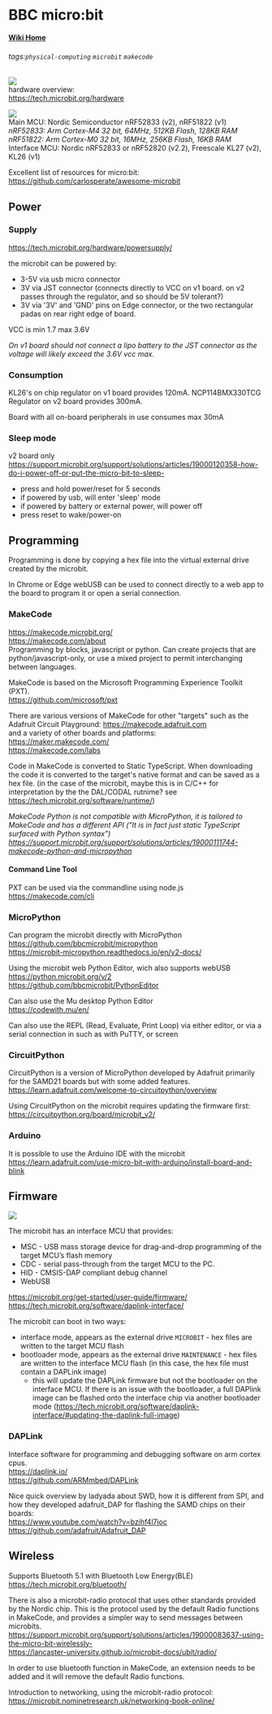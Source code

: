 # BBC micro:bit

**[Wiki Home](https://hackmd.io/@fablabedp/home)**

###### tags:`physical-computing` `microbit` `makecode`

![](https://cdn-shop.adafruit.com/970x728/4781-03.jpg)  
hardware overview:  
https://tech.microbit.org/hardware  

![](https://tech.microbit.org/docs/hardware/assets/v2-block.svg)  
Main MCU: Nordic Semiconductor nRF52833 (v2), nRF51822 (v1)  
*nRF52833: Arm Cortex-M4 32 bit, 64MHz, 512KB Flash, 128KB RAM*  
*nRF51822: Arm Cortex-M0 32 bit, 16MHz, 256KB Flash, 16KB RAM*  
Interface MCU: Nordic nRF52833 or nRF52820 (v2.2), Freescale KL27 (v2), KL26 (v1)  

Excellent list of resources for micro:bit: https://github.com/carlosperate/awesome-microbit  

## Power

### Supply

https://tech.microbit.org/hardware/powersupply/

the microbit can be powered by:
 - 3-5V via usb micro connector
 - 3V via JST connector (connects directly to VCC on v1 board. on v2 passes through the regulator, and so should be 5V tolerant?)
 - 3V via '3V' and 'GND' pins on Edge connector, or the two rectangular padas on rear right edge of board.

VCC is min 1.7 max 3.6V

*On v1 board should not connect a lipo battery to the JST connector as the voltage will likely exceed the 3.6V vcc max.*

### Consumption

KL26's on chip regulator on v1 board provides 120mA.
NCP114BMX330TCG Regulator on v2 board provides 300mA.

Board with all on-board peripherals in use consumes max 30mA

### Sleep mode

v2 board only  
https://support.microbit.org/support/solutions/articles/19000120358-how-do-i-power-off-or-put-the-micro-bit-to-sleep-
 - press and hold power/reset for 5 seconds
 - if powered by usb, will enter 'sleep' mode
 - if powered by battery or external power, will power off
 - press reset to wake/power-on


## Programming

Programming is done by copying a hex file into the virtual external drive created by the microbit.

In Chrome or Edge webUSB can be used to connect directly to a web app to the board to program it or open a serial connection.

### MakeCode

https://makecode.microbit.org/  
https://makecode.com/about  
Programming by blocks, javascript or python.  Can create projects that are python/javascript-only, or use a mixed project to permit interchanging between languages.

MakeCode is based on the Microsoft Programming Experience Toolkit (PXT).  
https://github.com/microsoft/pxt

There are various versions of MakeCode for other "targets" such as the Adafruit Circuit Playground: https://makecode.adafruit.com  
and a variety of other boards and platforms:  
https://maker.makecode.com/  
https://makecode.com/labs

Code in MakeCode is converted to Static TypeScript.  When downloading the code it is converted to the target's native format and can be saved as a hex file.  (in the case of the microbit, maybe this is in C/C++ for interpretation by the the DAL/CODAL rutnime? see https://tech.microbit.org/software/runtime/)

*MakeCode Python is not compatible with MicroPython, it is tailored to MakeCode and has a different API ("It is in fact just static TypeScript surfaced with Python syntax")  
https://support.microbit.org/support/solutions/articles/19000111744-makecode-python-and-micropython*

#### Command Line Tool

PXT can be used via the commandline using node.js  
https://makecode.com/cli

### MicroPython

Can program the microbit directly with MicroPython  
https://github.com/bbcmicrobit/micropython  
https://microbit-micropython.readthedocs.io/en/v2-docs/

Using the microbit web Python Editor, wich also supports webUSB  
https://python.microbit.org/v/2  
https://github.com/bbcmicrobit/PythonEditor

Can also use the Mu desktop Python Editor  
https://codewith.mu/en/

Can also use the REPL (Read, Evaluate, Print Loop) via either editor, or via a serial connection in such as with PuTTY, or screen

### CircuitPython

CircuitPython is a version of MicroPython developed by Adafruit primarily for the SAMD21 boards but with some added features.  
https://learn.adafruit.com/welcome-to-circuitpython/overview

Using CircuitPython on the microbit requires updating the firmware first:  
https://circuitpython.org/board/microbit_v2/

### Arduino

It is possible to use the Arduino IDE with the microbit  
https://learn.adafruit.com/use-micro-bit-with-arduino/install-board-and-blink


## Firmware

![](https://tech.microbit.org/docs/software/assets/v2-interface.png)

The microbit has an interface MCU that provides:
 - MSC - USB mass storage device for drag-and-drop programming of the target MCU’s flash memory
 - CDC - serial pass-through from the target MCU to the PC.
 - HID - CMSIS-DAP compliant debug channel
 - WebUSB 

https://microbit.org/get-started/user-guide/firmware/  
https://tech.microbit.org/software/daplink-interface/

The microbit can boot in two ways:
  - interface mode, appears as the external drive `MICROBIT` - hex files are written to the target MCU flash
  - bootloader mode, appears as the external drive `MAINTENANCE` - hex files are written to the interface MCU flash (in this case, the hex file must contain a DAPLink image)
      - this will update the DAPLink firmware but not the bootloader on the  interface MCU.  If there is an issue with the bootloader, a full DAPlink image can be flashed onto the interface chip via another bootloader mode (https://tech.microbit.org/software/daplink-interface/#updating-the-daplink-full-image)

### DAPLink

Interface software for programming and debugging software on arm cortex cpus.  
https://daplink.io/  
https://github.com/ARMmbed/DAPLink



Nice quick overview by ladyada about SWD, how it is different from SPI, and how they developed adafruit_DAP for flashing the SAMD chips on their boards:  
https://www.youtube.com/watch?v=bzihf4l7joc  
https://github.com/adafruit/Adafruit_DAP


## Wireless

Supports Bluetooth 5.1 with Bluetooth Low Energy(BLE)  
https://tech.microbit.org/bluetooth/

There is also a microbit-radio protocol that uses other standards provided by the Nordic chip.  This is the protocol used by the default Radio functions in MakeCode, and provides a simpler way to send messages between microbits.  
https://support.microbit.org/support/solutions/articles/19000083637-using-the-micro-bit-wirelessly-  
https://lancaster-university.github.io/microbit-docs/ubit/radio/

In order to use bluetooth function in MakeCode, an extension needs to be added and it will remove the default Radio functions.

Introduction to networking, using the microbit-radio protocol:  
https://microbit.nominetresearch.uk/networking-book-online/